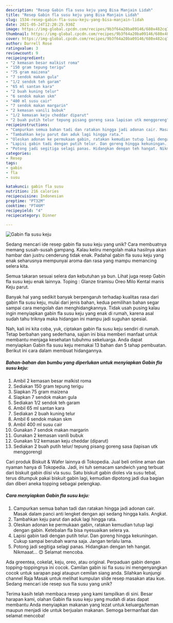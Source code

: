 ```yaml
---
description: "Resep Gabin fla susu keju yang Bisa Manjain Lidah"
title: "Resep Gabin fla susu keju yang Bisa Manjain Lidah"
slug: 1534-resep-gabin-fla-susu-keju-yang-bisa-manjain-lidah
date: 2021-05-24T12:20:25.930Z
image: https://img-global.cpcdn.com/recipes/9b3f64a20ba09146/680x482cq70/gabin-fla-susu-keju-foto-resep-utama.jpg
thumbnail: https://img-global.cpcdn.com/recipes/9b3f64a20ba09146/680x482cq70/gabin-fla-susu-keju-foto-resep-utama.jpg
cover: https://img-global.cpcdn.com/recipes/9b3f64a20ba09146/680x482cq70/gabin-fla-susu-keju-foto-resep-utama.jpg
author: Darrell Rose
ratingvalue: 3
reviewcount: 9
recipeingredient:
- "2 kemasan besar malkist roma"
- "150 gram tepung terigu"
- "75 gram maizena"
- "7 sendok makan gula"
- "1/2 sendok teh garam"
- "65 ml santan kara"
- "2 buah kuning telur"
- "6 sendok makan skm"
- "400 ml susu cair"
- "7 sendok makan margarin"
- "2 kemasan vanili bubuk"
- "1/2 kemasan keju cheddar diparut"
- "2 buah putih telur tepung pisang goreng sasa lapisan utk menggoreng"
recipeinstructions:
- "Campurkan semua bahan tadi dan ratakan hingga jadi adonan cair. Masak dalam panci anti lengket dengan api sedang hingga kalis. Angkat."
- "Tambahkan keju parut dan aduk lagi hingga rata."
- "Oleskan adonan ke permukaan gabin, ratakan kemudian tutup lagi dengan gabin. Ketebalan fla bisa nyesuaikan selera ya."
- "Lapisi gabin tadi dengan putih telur. Dan goreng hingga kekuningan. Cukup sampai berubah warna saja. Jangan terlalu lama."
- "Potong jadi segitiga selagi panas. Hidangkan dengan teh hangat. Nikmaaat... 😊 Selamat mencoba."
categories:
- Resep
tags:
- gabin
- fla
- susu

katakunci: gabin fla susu 
nutrition: 216 calories
recipecuisine: Indonesian
preptime: "PT32M"
cooktime: "PT46M"
recipeyield: "4"
recipecategory: Dinner

---
```



![Gabin fla susu keju](https://img-global.cpcdn.com/recipes/9b3f64a20ba09146/680x482cq70/gabin-fla-susu-keju-foto-resep-utama.jpg)

Sedang mencari ide resep gabin fla susu keju yang unik? Cara membuatnya memang susah-susah gampang. Kalau keliru mengolah maka hasilnya akan hambar dan justru cenderung tidak enak. Padahal gabin fla susu keju yang enak seharusnya mempunyai aroma dan rasa yang mampu memancing selera kita.

Semua takaran sesuai selera dan kebutuhan ya bun. Lihat juga resep Gabin fla susu keju enak lainnya. Toping : Glanze tiramisu Oreo Milo Kental manis Keju parut.

Banyak hal yang sedikit banyak berpengaruh terhadap kualitas rasa dari gabin fla susu keju, mulai dari jenis bahan, kedua pemilihan bahan segar sampai cara mengolah dan menghidangkannya. Tidak usah pusing kalau ingin menyiapkan gabin fla susu keju yang enak di rumah, karena asal sudah tahu triknya maka hidangan ini mampu jadi suguhan spesial.


Nah, kali ini kita coba, yuk, ciptakan gabin fla susu keju sendiri di rumah. Tetap berbahan yang sederhana, sajian ini bisa memberi manfaat untuk membantu menjaga kesehatan tubuhmu sekeluarga. Anda dapat menyiapkan Gabin fla susu keju memakai 13 bahan dan 5 tahap pembuatan. Berikut ini cara dalam membuat hidangannya.

<!--inarticleads1-->

##### Bahan-bahan dan bumbu yang diperlukan untuk menyiapkan Gabin fla susu keju:

1. Ambil 2 kemasan besar malkist roma
1. Sediakan 150 gram tepung terigu
1. Siapkan 75 gram maizena
1. Siapkan 7 sendok makan gula
1. Sediakan 1/2 sendok teh garam
1. Ambil 65 ml santan kara
1. Sediakan 2 buah kuning telur
1. Ambil 6 sendok makan skm
1. Ambil 400 ml susu cair
1. Gunakan 7 sendok makan margarin
1. Gunakan 2 kemasan vanili bubuk
1. Gunakan 1/2 kemasan keju cheddar (diparut)
1. Sediakan 2 buah putih telur/ tepung pisang goreng sasa (lapisan utk menggoreng)


Cari produk Biskuit &amp; Wafer lainnya di Tokopedia. Jual beli online aman dan nyaman hanya di Tokopedia. Jadi, ini tuh semacam sandwich yang terbuat dari biskuit gabin diisi vla susu. Satu biskuit gabin dioles vla susu tebal, terus ditumpuk pakai biskuit gabin lagi, kemudian dipotong jadi dua bagian dan diberi aneka topping sebagai pelengkap. 

<!--inarticleads2-->

##### Cara menyiapkan Gabin fla susu keju:

1. Campurkan semua bahan tadi dan ratakan hingga jadi adonan cair. Masak dalam panci anti lengket dengan api sedang hingga kalis. Angkat.
1. Tambahkan keju parut dan aduk lagi hingga rata.
1. Oleskan adonan ke permukaan gabin, ratakan kemudian tutup lagi dengan gabin. Ketebalan fla bisa nyesuaikan selera ya.
1. Lapisi gabin tadi dengan putih telur. Dan goreng hingga kekuningan. Cukup sampai berubah warna saja. Jangan terlalu lama.
1. Potong jadi segitiga selagi panas. Hidangkan dengan teh hangat. Nikmaaat... 😊 Selamat mencoba.


Ada greentea, cokelat, keju, oreo, atau original. Perpaduan gabin dengan topping-toppingnya ini cocok. Camilan gabin isi fla susu ini mengenyangkan cocok untuk sarapan pagi ataupun cemilan siang anda. Silahkan kunjungi channel Raja Masak untuk melihat kumpulan slide resep masakan atau kue. Sedang mencari ide resep sus fla susu yang unik? 

Terima kasih telah membaca resep yang kami tampilkan di sini. Besar harapan kami, olahan Gabin fla susu keju yang mudah di atas dapat membantu Anda menyiapkan makanan yang lezat untuk keluarga/teman maupun menjadi ide untuk berjualan makanan. Semoga bermanfaat dan selamat mencoba!
